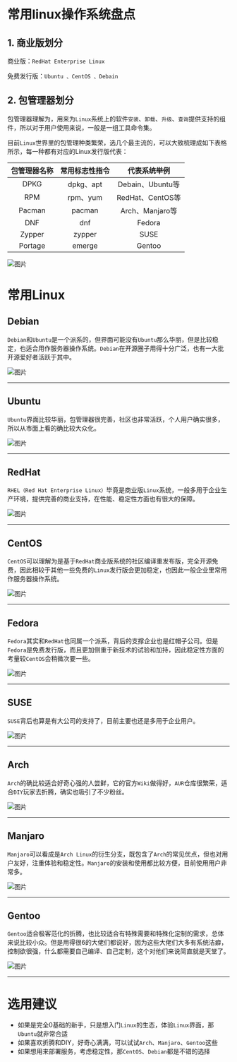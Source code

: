 # 常用linux操作系统盘点

## 1. 商业版划分

商业版：`RedHat Enterprise Linux`

免费发行版：`Ubuntu 、CentOS 、Debain`

## 2. 包管理器划分

包管理器理解为，用来为`Linux`系统上的软件`安装`、`卸载`、`升级`、`查询`提供支持的组件，所以对于用户使用来说，一般是一组工具命令集。

目前`Linux`世界里的包管理种类繁荣，选几个最主流的，可以大致梳理成如下表格所示，每一种都有对应的Linux发行版代表：

| 包管理器名称 | 常用标志性指令 |   代表系统举例   |
| :----------: | :------------: | :--------------: |
|     DPKG     |   dpkg、apt    | Debain、Ubuntu等 |
|     RPM      |    rpm、yum    | RedHat、CentOS等 |
|    Pacman    |     pacman     | Arch、Manjaro等  |
|     DNF      |      dnf       |      Fedora      |
|    Zypper    |     zypper     |       SUSE       |
|   Portage    |     emerge     |      Gentoo      |

![图片](E:\lcsprogram\study_doc\Linux\images\packages.jpg)

# 常用Linux

## Debian

`Debian`和`Ubuntu`是一个派系的，但界面可能没有`Ubuntu`那么华丽，但是比较稳定，也适合用作服务器操作系统。`Debian`在开源圈子用得十分广泛，也有一大批开源爱好者活跃于其中。

![图片](E:\lcsprogram\study_doc\Linux\images\Debian.jpg)

------

## Ubuntu

`Ubuntu`界面比较华丽，包管理器很完善，社区也非常活跃，个人用户确实很多，所以从市面上看的确比较大众化。

![图片](E:\lcsprogram\study_doc\Linux\images\Ubuntu.jpg)

------

## RedHat

`RHEL（Red Hat Enterprise Linux）`毕竟是商业版`Linux`系统，一般多用于企业生产环境，提供完善的商业支持，在性能、稳定性方面也有很大的保障。

![图片](E:\lcsprogram\study_doc\Linux\images\Redhat.jpg)

------

## CentOS

`CentOS`可以理解为是基于`RedHat`商业版系统的社区编译重发布版，完全开源免费，因此相较于其他一些免费的`Linux`发行版会更加稳定，也因此一般企业里常用作服务器操作系统。

![图片](E:\lcsprogram\study_doc\Linux\images\centos.jpg)

------

## Fedora

`Fedora`其实和`RedHat`也同属一个派系，背后的支撑企业也是红帽子公司。但是`Fedora`是免费发行版，而且更加侧重于新技术的试验和加持，因此稳定性方面的考量较`CentOS`会稍微次要一些。

![图片](E:\lcsprogram\study_doc\Linux\images\Fedora.jpg)

------

## SUSE

`SUSE`背后也算是有大公司的支持了，目前主要也还是多用于企业用户。

![图片](E:\lcsprogram\study_doc\Linux\images\SUSE.jpg)

------

## Arch

`Arch`的确比较适合好奇心强的人尝鲜，它的官方`Wiki`做得好，`AUR`仓库很繁荣，适合`DIY`玩家去折腾，确实也吸引了不少粉丝。

![图片](E:\lcsprogram\study_doc\Linux\images\Arch.jpg)

------

## Manjaro

`Manjaro`可以看成是`Arch Linux`的衍生分支，既包含了`Arch`的常见优点，但也对用户友好，注重体验和稳定性。`Manjaro`的安装和使用都比较方便，目前使用用户非常多。

![图片](E:\lcsprogram\study_doc\Linux\images\Manjaro.jpg)

------

## Gentoo

`Gentoo`适合极客范化的折腾，也比较适合有特殊需要和特殊化定制的需求，总体来说比较小众。但是用得很6的大佬们都说好，因为这些大佬们大多有系统洁癖，控制欲很强，什么都需要自己编译、自己定制，这个对他们来说简直就是天堂了。

![图片](E:\lcsprogram\study_doc\Linux\images\Gentoo.jpg)

------

# 选用建议

- 如果是完全0基础的新手，只是想入门`Linux`的生态，体验`Linux`界面，那`Ubuntu`就非常合适
- 如果喜欢折腾和DIY，好奇心满满，可以试试`Arch`、`Manjaro`、`Gentoo`这些
- 如果想用来部署服务，考虑稳定性，那`CentOS`、`Debian`都是不错的选择